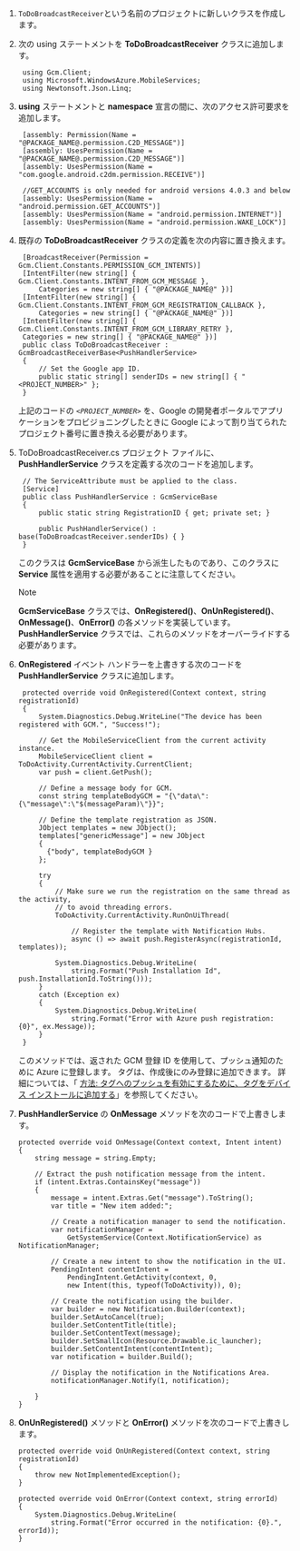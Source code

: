 1. `ToDoBroadcastReceiver`という名前のプロジェクトに新しいクラスを作成します。
2. 次の using ステートメントを **ToDoBroadcastReceiver** クラスに追加します。
   
        using Gcm.Client;
        using Microsoft.WindowsAzure.MobileServices;
        using Newtonsoft.Json.Linq;
3. **using** ステートメントと **namespace** 宣言の間に、次のアクセス許可要求を追加します。
   
        [assembly: Permission(Name = "@PACKAGE_NAME@.permission.C2D_MESSAGE")]
        [assembly: UsesPermission(Name = "@PACKAGE_NAME@.permission.C2D_MESSAGE")]
        [assembly: UsesPermission(Name = "com.google.android.c2dm.permission.RECEIVE")]
   
        //GET_ACCOUNTS is only needed for android versions 4.0.3 and below
        [assembly: UsesPermission(Name = "android.permission.GET_ACCOUNTS")]
        [assembly: UsesPermission(Name = "android.permission.INTERNET")]
        [assembly: UsesPermission(Name = "android.permission.WAKE_LOCK")]
4. 既存の **ToDoBroadcastReceiver** クラスの定義を次の内容に置き換えます。
   
        [BroadcastReceiver(Permission = Gcm.Client.Constants.PERMISSION_GCM_INTENTS)]
        [IntentFilter(new string[] { Gcm.Client.Constants.INTENT_FROM_GCM_MESSAGE }, 
            Categories = new string[] { "@PACKAGE_NAME@" })]
        [IntentFilter(new string[] { Gcm.Client.Constants.INTENT_FROM_GCM_REGISTRATION_CALLBACK }, 
            Categories = new string[] { "@PACKAGE_NAME@" })]
        [IntentFilter(new string[] { Gcm.Client.Constants.INTENT_FROM_GCM_LIBRARY_RETRY }, 
        Categories = new string[] { "@PACKAGE_NAME@" })]
        public class ToDoBroadcastReceiver : GcmBroadcastReceiverBase<PushHandlerService>
        {
            // Set the Google app ID.
            public static string[] senderIDs = new string[] { "<PROJECT_NUMBER>" };
        }
   
    上記のコードの *`<PROJECT_NUMBER>`* を、Google の開発者ポータルでアプリケーションをプロビジョニングしたときに Google によって割り当てられたプロジェクト番号に置き換える必要があります。 
5. ToDoBroadcastReceiver.cs プロジェクト ファイルに、 **PushHandlerService** クラスを定義する次のコードを追加します。
   
        // The ServiceAttribute must be applied to the class.
        [Service] 
        public class PushHandlerService : GcmServiceBase
        {
            public static string RegistrationID { get; private set; }
   
            public PushHandlerService() : base(ToDoBroadcastReceiver.senderIDs) { }
        }
   
    このクラスは **GcmServiceBase** から派生したものであり、このクラスに **Service** 属性を適用する必要があることに注意してください。
   
   > [!NOTE]
   > **GcmServiceBase** クラスでは、**OnRegistered()**、**OnUnRegistered()**、**OnMessage()**、**OnError()** の各メソッドを実装しています。 **PushHandlerService** クラスでは、これらのメソッドをオーバーライドする必要があります。
   > 
   > 
6. **OnRegistered** イベント ハンドラーを上書きする次のコードを **PushHandlerService** クラスに追加します。 
   
        protected override void OnRegistered(Context context, string registrationId)
        {
            System.Diagnostics.Debug.WriteLine("The device has been registered with GCM.", "Success!");
   
            // Get the MobileServiceClient from the current activity instance.
            MobileServiceClient client = ToDoActivity.CurrentActivity.CurrentClient;
            var push = client.GetPush();
   
            // Define a message body for GCM.
            const string templateBodyGCM = "{\"data\":{\"message\":\"$(messageParam)\"}}";
   
            // Define the template registration as JSON.
            JObject templates = new JObject();
            templates["genericMessage"] = new JObject
            {
              {"body", templateBodyGCM }
            };
   
            try
            {
                // Make sure we run the registration on the same thread as the activity, 
                // to avoid threading errors.
                ToDoActivity.CurrentActivity.RunOnUiThread(
   
                    // Register the template with Notification Hubs.
                    async () => await push.RegisterAsync(registrationId, templates));
   
                System.Diagnostics.Debug.WriteLine(
                    string.Format("Push Installation Id", push.InstallationId.ToString()));
            }
            catch (Exception ex)
            {
                System.Diagnostics.Debug.WriteLine(
                    string.Format("Error with Azure push registration: {0}", ex.Message));
            }
        }
   
    このメソッドでは、返された GCM 登録 ID を使用して、プッシュ通知のために Azure に登録します。 タグは、作成後にのみ登録に追加できます。 詳細については、「 [方法: タグへのプッシュを有効にするために、タグをデバイス インストールに追加する](../articles/app-service-mobile/app-service-mobile-dotnet-backend-how-to-use-server-sdk.md#tags)」を参照してください。
7. **PushHandlerService** の **OnMessage** メソッドを次のコードで上書きします。
   
       protected override void OnMessage(Context context, Intent intent)
       {          
           string message = string.Empty;
   
           // Extract the push notification message from the intent.
           if (intent.Extras.ContainsKey("message"))
           {
               message = intent.Extras.Get("message").ToString();
               var title = "New item added:";
   
               // Create a notification manager to send the notification.
               var notificationManager = 
                   GetSystemService(Context.NotificationService) as NotificationManager;
   
               // Create a new intent to show the notification in the UI. 
               PendingIntent contentIntent = 
                   PendingIntent.GetActivity(context, 0, 
                   new Intent(this, typeof(ToDoActivity)), 0);              
   
               // Create the notification using the builder.
               var builder = new Notification.Builder(context);
               builder.SetAutoCancel(true);
               builder.SetContentTitle(title);
               builder.SetContentText(message);
               builder.SetSmallIcon(Resource.Drawable.ic_launcher);
               builder.SetContentIntent(contentIntent);
               var notification = builder.Build();
   
               // Display the notification in the Notifications Area.
               notificationManager.Notify(1, notification);
   
           }
       }
8. **OnUnRegistered()** メソッドと **OnError()** メソッドを次のコードで上書きします。
   
       protected override void OnUnRegistered(Context context, string registrationId)
       {
           throw new NotImplementedException();
       }
   
       protected override void OnError(Context context, string errorId)
       {
           System.Diagnostics.Debug.WriteLine(
               string.Format("Error occurred in the notification: {0}.", errorId));
       }



<!--HONumber=Nov16_HO3-->


